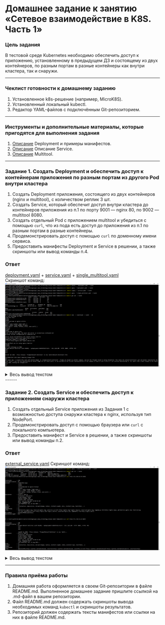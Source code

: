 # Домашнее задание к занятию «Сетевое взаимодействие в K8S. Часть 1»

### Цель задания

В тестовой среде Kubernetes необходимо обеспечить доступ к приложению, установленному в предыдущем ДЗ и состоящему из двух контейнеров, по разным портам в разные контейнеры как внутри кластера, так и снаружи.

------

### Чеклист готовности к домашнему заданию

1. Установленное k8s-решение (например, MicroK8S).
2. Установленный локальный kubectl.
3. Редактор YAML-файлов с подключённым Git-репозиторием.

------

### Инструменты и дополнительные материалы, которые пригодятся для выполнения задания

1. [Описание](https://kubernetes.io/docs/concepts/workloads/controllers/deployment/) Deployment и примеры манифестов.
2. [Описание](https://kubernetes.io/docs/concepts/services-networking/service/) Описание Service.
3. [Описание](https://github.com/wbitt/Network-MultiTool) Multitool.

------

### Задание 1. Создать Deployment и обеспечить доступ к контейнерам приложения по разным портам из другого Pod внутри кластера

1. Создать Deployment приложения, состоящего из двух контейнеров (nginx и multitool), с количеством реплик 3 шт.
2. Создать Service, который обеспечит доступ внутри кластера до контейнеров приложения из п.1 по порту 9001 — nginx 80, по 9002 — multitool 8080.
3. Создать отдельный Pod с приложением multitool и убедиться с помощью `curl`, что из пода есть доступ до приложения из п.1 по разным портам в разные контейнеры.
4. Продемонстрировать доступ с помощью `curl` по доменному имени сервиса.
5. Предоставить манифесты Deployment и Service в решении, а также скриншоты или вывод команды п.4.

### Ответ

[deployment.yaml](./deployment.yaml) + [service.yaml](./service.yaml) + [single_multitool.yaml](./single_multitool.yaml) <br /> 
Скриншот команд: <br />
![task1_1.png](./task1_1.png)<br />

<details><summary>Весь вывод текстом</summary>

```
PS C:\Users\yaitk\Documents\courses\netologia\git_repo_v2\netology-devops-kuber-homeworks\1.4> kubectl delete -f deployment.yaml -n task4
deployment.apps "mydeployment" deleted
PS C:\Users\yaitk\Documents\courses\netologia\git_repo_v2\netology-devops-kuber-homeworks\1.4> kubectl apply -f deployment.yaml -n task4
deployment.apps/mydeployment created
PS C:\Users\yaitk\Documents\courses\netologia\git_repo_v2\netology-devops-kuber-homeworks\1.4>  kubectl apply -f service.yaml -n task4
service/netology-svc created
PS C:\Users\yaitk\Documents\courses\netologia\git_repo_v2\netology-devops-kuber-homeworks\1.4> kubectl apply -f single_multitool.yaml -n task4
pod/multitool created
PS C:\Users\yaitk\Documents\courses\netologia\git_repo_v2\netology-devops-kuber-homeworks\1.4> kubectl get all -n task4
NAME                                READY   STATUS    RESTARTS   AGE
pod/mydeployment-6db9df9c85-prj96   2/2     Running   0          23s
pod/mydeployment-6db9df9c85-9z5rv   2/2     Running   0          23s
pod/multitool                       1/1     Running   0          7s
pod/mydeployment-6db9df9c85-tqvtj   2/2     Running   0          23s

NAME                   TYPE        CLUSTER-IP      EXTERNAL-IP   PORT(S)             AGE
service/netology-svc   ClusterIP   10.152.183.19   <none>        9001/TCP,9002/TCP   14s

NAME                           READY   UP-TO-DATE   AVAILABLE   AGE
deployment.apps/mydeployment   3/3     3            3           23s

NAME                                      DESIRED   CURRENT   READY   AGE
replicaset.apps/mydeployment-6db9df9c85   3         3         3       23s
PS C:\Users\yaitk\Documents\courses\netologia\git_repo_v2\netology-devops-kuber-homeworks\1.4> kubectl exec -ti multitool -n task4 -- sh
/ # curl netology-svc:9001
<!DOCTYPE html>
<html>
<head>
<title>Welcome to nginx!</title>
<style>
html { color-scheme: light dark; }
body { width: 35em; margin: 0 auto;
font-family: Tahoma, Verdana, Arial, sans-serif; }
</style>
</head>
<body>
<h1>Welcome to nginx!</h1>
<p>If you see this page, the nginx web server is successfully installed and
working. Further configuration is required.</p>

<p>For online documentation and support please refer to
<a href="http://nginx.org/">nginx.org</a>.<br/>
Commercial support is available at
<a href="http://nginx.com/">nginx.com</a>.</p>

<p><em>Thank you for using nginx.</em></p>
</body>
</html>
/ # curl netology-svc:9002
Praqma Network MultiTool (with NGINX) - mydeployment-6db9df9c85-9z5rv - 10.1.128.209 - HTTP: 8080 , HTTPS: 443
<br>
<hr>
<br>

<h1>05 Jan 2022 - Press-release: `Praqma/Network-Multitool` is now `wbitt/Network-Multitool`</h1>

<h2>Important note about name/org change:</h2>
<p>
Few years ago, I created this tool with Henrik Høegh, as `praqma/network-multitool`. Praqma was bought by another company, and now the "Praqma" brand is being dismantled. This means the network-multitool's git and docker repositories must go. Since, I was the one maintaining the docker image for all these years, it was decided by the current representatives of the company to hand it over to me so I can continue maintaining it. So, apart from a small change in the repository name, nothing has changed.<br>
</p>
<p>
The existing/old/previous container image `praqma/network-multitool` will continue to work and will remain available for **"some time"** - may be for a couple of months - not sure though.
</p>
<p>
- Kamran Azeem <kamranazeem@gmail.com> <a href=https://github.com/KamranAzeem>https://github.com/KamranAzeem</a>
</p>

<h2>Some important URLs:</h2>

<ul>
  <li>The new official github repository for this tool is: <a href=https://github.com/wbitt/Network-MultiTool>https://github.com/wbitt/Network-MultiTool</a></li>

  <li>The docker repository to pull this image is now: <a href=https://hub.docker.com/r/wbitt/network-multitool>https://hub.docker.com/r/wbitt/network-multitool</a></li>
</ul>

<br>
Or:
<br>

<pre>
  <code>
  docker pull wbitt/network-multitool
  </code>
</pre>


<hr>

/ #
```

</details>
------

### Задание 2. Создать Service и обеспечить доступ к приложениям снаружи кластера

1. Создать отдельный Service приложения из Задания 1 с возможностью доступа снаружи кластера к nginx, используя тип NodePort.
2. Продемонстрировать доступ с помощью браузера или `curl` с локального компьютера.
3. Предоставить манифест и Service в решении, а также скриншоты или вывод команды п.2.

### Ответ

[external_service.yaml](./external_service.yaml)
Скриншот команд: <br />
![task2_1.png](./task2_1.png)<br />

<details><summary>Весь вывод текстом</summary>

```
PS C:\Users\yaitk\Documents\courses\netologia\git_repo_v2\netology-devops-kuber-homeworks\1.4> kubectl apply -f external_service.yaml -n task4
service/netology-svc-external created
PS C:\Users\yaitk\Documents\courses\netologia\git_repo_v2\netology-devops-kuber-homeworks\1.4> kubectl get svc -n task4
NAME                    TYPE        CLUSTER-IP      EXTERNAL-IP   PORT(S)                         AGE
netology-svc            ClusterIP   10.152.183.19   <none>        9001/TCP,9002/TCP               8m5s
netology-svc-external   NodePort    10.152.183.20   <none>        9001:31992/TCP,9002:30093/TCP   3s
PS C:\Users\yaitk\Documents\courses\netologia\git_repo_v2\netology-devops-kuber-homeworks\1.4> curl http://51.250.92.43:31992


StatusCode        : 200
StatusDescription : OK
Content           : <!DOCTYPE html>
                    <html>
                    <head>
                    <title>Welcome to nginx!</title>
                    <style>
                    html { color-scheme: light dark; }
                    body { width: 35em; margin: 0 auto;
                    font-family: Tahoma, Verdana, Arial, sans-serif; }
                    </style...
RawContent        : HTTP/1.1 200 OK
                    Connection: keep-alive
                    Accept-Ranges: bytes
                    Content-Length: 615
                    Content-Type: text/html
                    Date: Sun, 13 Aug 2023 14:04:10 GMT
                    ETag: "6488865a-267"
                    Last-Modified: Tue, 13 Jun 2023 ...
Forms             : {}
Headers           : {[Connection, keep-alive], [Accept-Ranges, bytes], [Content-Length, 615], [Content-Type, text/html]...}
Images            : {}
InputFields       : {}
Links             : {@{innerHTML=nginx.org; innerText=nginx.org; outerHTML=<A href="http://nginx.org/">nginx.org</A>; outerText=nginx.org; tagName=A; href=http://nginx.org/}, @{innerHTML=nginx.com; innerText=ng
                    inx.com; outerHTML=<A href="http://nginx.com/">nginx.com</A>; outerText=nginx.com; tagName=A; href=http://nginx.com/}}
ParsedHtml        : mshtml.HTMLDocumentClass
RawContentLength  : 615



PS C:\Users\yaitk\Documents\courses\netologia\git_repo_v2\netology-devops-kuber-homeworks\1.4> curl http://51.250.92.43:30093


StatusCode        : 200
StatusDescription : OK
Content           : Praqma Network MultiTool (with NGINX) - mydeployment-6db9df9c85-9z5rv - 10.1.128.209 - HTTP: 8080 , HTTPS: 443
                    <br>
                    <hr>
                    <br>

                    <h1>05 Jan 2022 - Press-release: `Praqma/Network-Multitool` is now `wbitt...
RawContent        : HTTP/1.1 200 OK
                    Connection: keep-alive
                    Accept-Ranges: bytes
                    Content-Length: 1583
                    Content-Type: text/html
                    Date: Sun, 13 Aug 2023 14:04:19 GMT
                    ETag: "64d8e0ec-62f"
                    Last-Modified: Sun, 13 Aug 2023...
Forms             : {}
Headers           : {[Connection, keep-alive], [Accept-Ranges, bytes], [Content-Length, 1583], [Content-Type, text/html]...}
Images            : {}
InputFields       : {}
Links             : {@{innerHTML=https://github.com/KamranAzeem; innerText=https://github.com/KamranAzeem; outerHTML=<A href="https://github.com/KamranAzeem">https://github.com/KamranAzeem</A>; outerText=https:
                    //github.com/KamranAzeem; tagName=A; href=https://github.com/KamranAzeem}, @{innerHTML=https://github.com/wbitt/Network-MultiTool; innerText=https://github.com/wbitt/Network-MultiTool; outer
                    HTML=<A href="https://github.com/wbitt/Network-MultiTool">https://github.com/wbitt/Network-MultiTool</A>; outerText=https://github.com/wbitt/Network-MultiTool; tagName=A; href=https://github
                    .com/wbitt/Network-MultiTool}, @{innerHTML=https://hub.docker.com/r/wbitt/network-multitool; innerText=https://hub.docker.com/r/wbitt/network-multitool; outerHTML=<A href="https://hub.docker
                    .com/r/wbitt/network-multitool">https://hub.docker.com/r/wbitt/network-multitool</A>; outerText=https://hub.docker.com/r/wbitt/network-multitool; tagName=A; href=https://hub.docker.com/r/wbi
                    tt/network-multitool}}
ParsedHtml        : mshtml.HTMLDocumentClass
RawContentLength  : 1583



PS C:\Users\yaitk\Documents\courses\netologia\git_repo_v2\netology-devops-kuber-homeworks\1.4>
```

</details>

------

### Правила приёма работы

1. Домашняя работа оформляется в своем Git-репозитории в файле README.md. Выполненное домашнее задание пришлите ссылкой на .md-файл в вашем репозитории.
2. Файл README.md должен содержать скриншоты вывода необходимых команд `kubectl` и скриншоты результатов.
3. Репозиторий должен содержать тексты манифестов или ссылки на них в файле README.md.

